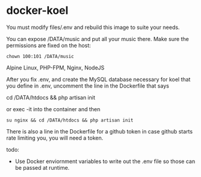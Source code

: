 # docker-koel

You must modify files/.env and rebuild this image to suite your needs.

You can expose /DATA/music and put all your music there. Make sure the permissions are fixed on the host:

`chown 100:101 /DATA/music`

Alpine Linux, PHP-FPM, Nginx, NodeJS

After you fix .env, and create the MySQL database necessary for koel that you define in .env, uncomment the line in the Dockerfile that says

cd /DATA/htdocs && php artisan init

or exec -it into the container and then 

`su nginx && cd /DATA/htdocs && php artisan init`

There is also a line in the Dockerfile for a github token in case github starts rate limiting you, you will need a token.

todo:
- Use Docker enviornment variables to write out the .env file so those can be passed at runtime.
